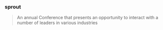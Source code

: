 ### sprout  
>An annual Conference that presents an opportunity to interact with a number of leaders in various industries

